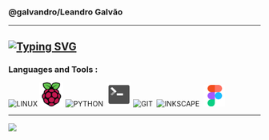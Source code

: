 ### **@galvandro**/**Leandro Galvão**

---

[![Typing SVG](https://readme-typing-svg.demolab.com?font=Jersey+15&size=30&pause=1000&color=90B302&random=false&width=435&lines=%3E%3E%3E+Terrestrial+from+the+%22Milky+Way%22%7C;%3E%3E%3E+Evolving%2C+one+commit+at+a+time%7C)](https://git.io/typing-svg)
---

### Languages and Tools :
<div>
  <img src="https://raw.githubusercontent.com/danielcranney/readme-generator/main/public/icons/skills/linux-colored.svg" title="LINUX" alt="LINUX" height=48 width=48>
  <!--<img src="https://github.com/PapirusDevelopmentTeam/papirus-icon-theme/blob/master/Papirus/48x48/apps/androidstudio.svg" title="AS" alt="AS"/>&nbsp;-->
  <img src="https://github.com/devicons/devicon/blob/master/icons/raspberrypi/raspberrypi-original.svg" title="RASPBERRYPI" alt="RASPBERRYPI" height=48 width=48>
  <img src="https://github.com/PapirusDevelopmentTeam/papirus-icon-theme/blob/master/Papirus/48x48/apps/python.svg" title="PYTHON" alt="PYTHON"/>&nbsp;
  <!--<img src="https://github.com/devicons/devicon/blob/master/icons/kotlin/kotlin-original.svg" title="KOTLIN" alt="KOTLIN" height=48 width=48/>-->
  <img src="terminal.png" title="TERMINAL" alt="TERMINAL" height=48 width=48>
  <img src="https://github.com/PapirusDevelopmentTeam/papirus-icon-theme/blob/master/Papirus/48x48/apps/git.svg" title="GIT" alt="GIT"/>&nbsp;
  <img src="https://github.com/PapirusDevelopmentTeam/papirus-icon-theme/blob/master/Papirus/48x48/apps/inkscape.svg" title="INKSCAPE" alt="INKSCAPE"/>&nbsp;
  <img src="https://github.com/devicons/devicon/blob/master/icons/figma/figma-original.svg" title="FIGMA" alt="FIGMA" height=43 width=43/>
</div>

---

<a href="https://github.com/galvandro/github-readme-stats">
  <img height=200 margin="auto" align="center" src="https://github-readme-stats.vercel.app/api?username=galvandro&show_icons=true&theme=merko&include_all_commits=true"/>
</a>
